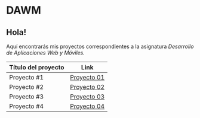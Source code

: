 # DAWM
## Hola! 
Aquí encontrarás mis proyectos correspondientes a la asignatura *Desarrollo de Aplicaciones Web y Móviles.* 

| Título del proyecto  | Link  |   
| -------------------- |-------|
|  Proyecto #1 | [Proyecto 01](https://github.com/glorona/DAWM/tree/main/proyecto01)  | 
|  Proyecto #2 | [Proyecto 02](https://github.com/glorona/DAWM/tree/main/proyecto02)  | 
|  Proyecto #3 | [Proyecto 03](https://github.com/glorona/DAWM/tree/main/proyecto03)  | 
|  Proyecto #4 | [Proyecto 04](https://github.com/glorona/DAWM/tree/main/proyecto04)  | 